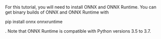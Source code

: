 

<!--
 * @version:
 * @Author:  StevenJokess https://github.com/StevenJokess
 * @Date: 2020-11-14 22:24:49
 * @LastEditors:  StevenJokess https://github.com/StevenJokess
 * @LastEditTime: 2020-11-14 22:26:08
 * @Description:
 * @TODO::
 * @Reference:https://pytorch.org/tutorials/advanced/super_resolution_with_onnxruntime.html
-->
For this tutorial, you will need to install ONNX and ONNX Runtime. You can get binary builds of ONNX and ONNX Runtime with

pip install onnx onnxruntime

. Note that ONNX Runtime is compatible with Python versions 3.5 to 3.7.
